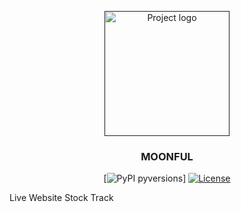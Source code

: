 <p align="center">
  <a href="" rel="noopener">
 <img width=200px height=200px src="https://raw.githubusercontent.com/acmahaja/moonful/master/stock_app/static/moonful_logo.png" alt="Project logo"></a>
</p>
<h3 align="center">MOONFUL</h3>
<div align="center">
  
[![PyPI pyversions](https://img.shields.io/pypi/pyversions/flask)]
[![License](https://img.shields.io/badge/license-MIT-blue.svg)](/LICENSE)
</div>

Live Website Stock Track
